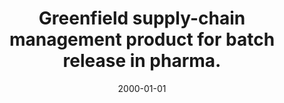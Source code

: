 ---
layout: default
modal-id: 4
date: 2000-01-01
img: pharma_sketch.jpeg
alt: alt-text
title: Greenfield supply-chain management product for batch release in pharma.
project-date: 2020
client: (3 of Top-5 Big Pharma players) | SAP
role: Data Architect
description: SAP created a greenfield product to address the slow, unreliable and risky supply chain process of batch release required in the highly-regulated pharmaceutical sector. As a data architect, I collaborated with application architects and engaged key stakeholders to create conceptual and logical designs through workshops. I then oversaw the implementation of essential data model components, validation architecture, and documentation.
achievements: <> I led the data modeling and physical implementation for a large part of the core application and its integrations. I managed to strike an optimal balance between generality (as measured by extensibility and adaptability) and specificity (as measured by well-defined entities and strongly enforced relationship, while avoiding "gold plating"), as proven by the stability of the model in time, across several product iterations.
appreciations: appr-sap-1.png
---